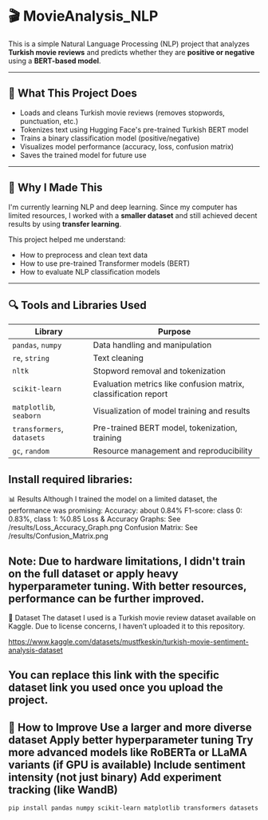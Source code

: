 # 🎬 MovieAnalysis_NLP

This is a simple Natural Language Processing (NLP) project that analyzes **Turkish movie reviews** and predicts whether they are **positive or negative** using a **BERT-based model**.

---

## 🧩 What This Project Does

- Loads and cleans Turkish movie reviews (removes stopwords, punctuation, etc.)
- Tokenizes text using Hugging Face's pre-trained Turkish BERT model
- Trains a binary classification model (positive/negative)
- Visualizes model performance (accuracy, loss, confusion matrix)
- Saves the trained model for future use

---

## 📌 Why I Made This

I'm currently learning NLP and deep learning. Since my computer has limited resources, I worked with a **smaller dataset** and still achieved decent results by using **transfer learning**.

This project helped me understand:
- How to preprocess and clean text data
- How to use pre-trained Transformer models (BERT)
- How to evaluate NLP classification models

---

## 🔍 Tools and Libraries Used

| Library | Purpose |
|--------|---------|
| `pandas`, `numpy` | Data handling and manipulation |
| `re`, `string` | Text cleaning |
| `nltk` | Stopword removal and tokenization |
| `scikit-learn` | Evaluation metrics like confusion matrix, classification report |
| `matplotlib`, `seaborn` | Visualization of model training and results |
| `transformers`, `datasets` | Pre-trained BERT model, tokenization, training |
| `gc`, `random` | Resource management and reproducibility |

Install required libraries:
---
📊 Results
Although I trained the model on a limited dataset, the performance was promising:
Accuracy: about 0.84%
F1-score: class 0: 0.83%, class 1: %0.85
Loss & Accuracy Graphs: See /results/Loss_Accuracy_Graph.png
Confusion Matrix: See /results/Confusion_Matrix.png

Note: Due to hardware limitations, I didn't train on the full dataset or apply heavy hyperparameter tuning. With better resources, performance can be further improved.
---
📁 Dataset
The dataset I used is a Turkish movie review dataset available on Kaggle. Due to license concerns, I haven’t uploaded it to this repository.

https://www.kaggle.com/datasets/mustfkeskin/turkish-movie-sentiment-analysis-dataset 

You can replace this link with the specific dataset link you used once you upload the project.
---
🚀 How to Improve
Use a larger and more diverse dataset
Apply better hyperparameter tuning
Try more advanced models like RoBERTa or LLaMA variants (if GPU is available)
Include sentiment intensity (not just binary)
Add experiment tracking (like WandB)
---
```bash
pip install pandas numpy scikit-learn matplotlib transformers datasets nltk
